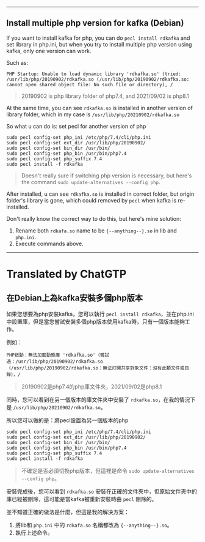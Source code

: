 <!--HugoNoteFlag-->

---


## Install multiple php version for kafka (Debian)

If you want to install kafka for php, you can do `pecl install rdkafka` and set library in php.ini, 
but when you try to install multiple php version using kafka, only one version can work.

Such as:

`PHP Startup: Unable to load dynamic library 'rdkafka.so' (tried: /usr/lib/php/20190902/rdkafka.so (/usr/lib/php/20190902/rdkafka.so: cannot open shared object file: No such file or directory), /`

> 20190902 is php library folder of php7.4, and 2021/09/02 is php8.1

At the same time, you can see `rdkafka.so` is installed in another version of library folder, 
which in my case is `/usr/lib/php/20210902/rdkafka.so` 

So what u can do is: set pecl for another version of php

```shell
sudo pecl config-set php_ini /etc/php/7.4/cli/php.ini
sudo pecl config-set ext_dir /usr/lib/php/20190902/
sudo pecl config-set bin_dir /usr/bin/
sudo pecl config-set php_bin /usr/bin/php7.4
sudo pecl config-set php_suffix 7.4
sudo pecl install -f rdkafka
```

> Doesn't really sure if switching php version is necessary, 
> but here's the command  `sudo update-alternatives --config php`.

After installed, u can see `rdkafka.so` is installed in correct folder, but origin folder's library is gone,
which could removed by `pecl` when kafka is re-installed.

Don't really know the correct way to do this, but here's mine solution:

1. Rename both `rdkafa.so` name to be `{--anything--}.so` in lib and `php.ini`.
2. Execute commands above.


---

<!--HugoNoteZhFlag-->

# Translated by ChatGTP

## 在Debian上為kafka安裝多個php版本

如果您想要為php安裝kafka，您可以執行 `pecl install rdkafka`，並在php.ini中設置庫，但是當您嘗試安裝多個php版本使用kafka時，只有一個版本能夠工作。

例如：

`PHP啟動：無法加載動態庫 'rdkafka.so'（嘗試過：/usr/lib/php/20190902/rdkafka.so（/usr/lib/php/20190902/rdkafka.so：無法打開共享對象文件：沒有此類文件或目錄），/`

> 20190902是php7.4的php庫文件夾，2021/09/02是php8.1

同時，您可以看到在另一個版本的庫文件夾中安裝了 `rdkafka.so`，在我的情況下是 `/usr/lib/php/20210902/rdkafka.so`。

所以您可以做的是：將pecl設置為另一個版本的php

```shell
sudo pecl config-set php_ini /etc/php/7.4/cli/php.ini
sudo pecl config-set ext_dir /usr/lib/php/20190902/
sudo pecl config-set bin_dir /usr/bin/
sudo pecl config-set php_bin /usr/bin/php7.4
sudo pecl config-set php_suffix 7.4
sudo pecl install -f rdkafka
```

> 不確定是否必須切換php版本，但這裡是命令 `sudo update-alternatives --config php`。

安裝完成後，您可以看到 `rdkafka.so` 安裝在正確的文件夾中，但原始文件夾中的庫已經被刪除，這可能是當kafka被重新安裝時由 `pecl` 刪除的。

並不知道正確的做法是什麼，但這是我的解決方案：

1. 將lib和 `php.ini` 中的 `rdkafa.so` 名稱都改為 `{--anything--}.so`。
2. 執行上述命令。